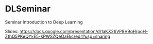 # DLSeminar
Seminar Introduction to Deep Learning

Slides:
https://docs.google.com/presentation/d/1aKX26VP8V9qHrpqH-ZthQ5PKeQYkE5-kPWSZQeQaEkc/edit?usp=sharing


